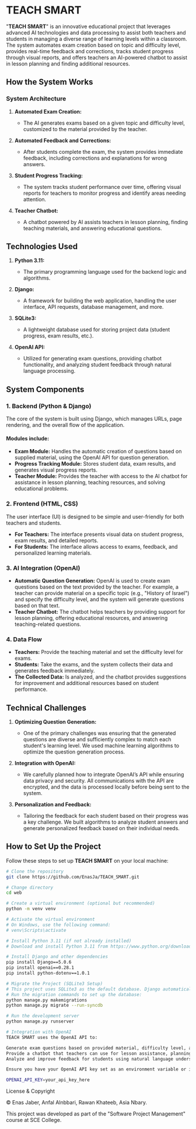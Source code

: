 # TEACH SMART

"**TEACH SMART**" is an innovative educational project that leverages advanced AI technologies and data processing to assist both teachers and students in managing a diverse range of learning levels within a classroom. The system automates exam creation based on topic and difficulty level, provides real-time feedback and corrections, tracks student progress through visual reports, and offers teachers an AI-powered chatbot to assist in lesson planning and finding additional resources.

## How the System Works

### System Architecture

1. **Automated Exam Creation:**
   - The AI generates exams based on a given topic and difficulty level, customized to the material provided by the teacher.

2. **Automated Feedback and Corrections:**
   - After students complete the exam, the system provides immediate feedback, including corrections and explanations for wrong answers.

3. **Student Progress Tracking:**
   - The system tracks student performance over time, offering visual reports for teachers to monitor progress and identify areas needing attention.

4. **Teacher Chatbot:**
   - A chatbot powered by AI assists teachers in lesson planning, finding teaching materials, and answering educational questions.

## Technologies Used

1. **Python 3.11:**
   - The primary programming language used for the backend logic and algorithms.

2. **Django:**
   - A framework for building the web application, handling the user interface, API requests, database management, and more.

3. **SQLite3:**
   - A lightweight database used for storing project data (student progress, exam results, etc.).

4. **OpenAI API:**
   - Utilized for generating exam questions, providing chatbot functionality, and analyzing student feedback through natural language processing.

## System Components

### 1. Backend (Python & Django)

The core of the system is built using Django, which manages URLs, page rendering, and the overall flow of the application.

#### Modules include:

- **Exam Module:** Handles the automatic creation of questions based on supplied material, using the OpenAI API for question generation.
- **Progress Tracking Module:** Stores student data, exam results, and generates visual progress reports.
- **Teacher Module:** Provides the teacher with access to the AI chatbot for assistance in lesson planning, teaching resources, and solving educational problems.

### 2. Frontend (HTML, CSS)

The user interface (UI) is designed to be simple and user-friendly for both teachers and students.

- **For Teachers:** The interface presents visual data on student progress, exam results, and detailed reports.
- **For Students:** The interface allows access to exams, feedback, and personalized learning materials.

### 3. AI Integration (OpenAI)

- **Automatic Question Generation:** OpenAI is used to create exam questions based on the text provided by the teacher. For example, a teacher can provide material on a specific topic (e.g., "History of Israel") and specify the difficulty level, and the system will generate questions based on that text.
- **Teacher Chatbot:** The chatbot helps teachers by providing support for lesson planning, offering educational resources, and answering teaching-related questions.

### 4. Data Flow

- **Teachers:** Provide the teaching material and set the difficulty level for exams.
- **Students:** Take the exams, and the system collects their data and generates feedback immediately.
- **The Collected Data:** Is analyzed, and the chatbot provides suggestions for improvement and additional resources based on student performance.

## Technical Challenges

1. **Optimizing Question Generation:**
   - One of the primary challenges was ensuring that the generated questions are diverse and sufficiently complex to match each student's learning level. We used machine learning algorithms to optimize the question generation process.

2. **Integration with OpenAI:**
   - We carefully planned how to integrate OpenAI’s API while ensuring data privacy and security. All communications with the API are encrypted, and the data is processed locally before being sent to the system.

3. **Personalization and Feedback:**
   - Tailoring the feedback for each student based on their progress was a key challenge. We built algorithms to analyze student answers and generate personalized feedback based on their individual needs.

## How to Set Up the Project

Follow these steps to set up **TEACH SMART** on your local machine:

```bash
# Clone the repository
git clone https://github.com/EnasJa/TEACH_SMART.git

# Change directory
cd web

# Create a virtual environment (optional but recommended)
python -m venv venv

# Activate the virtual environment
# On Windows, use the following command:
# venv\Scripts\activate

# Install Python 3.11 (if not already installed)
# Download and install Python 3.11 from https://www.python.org/downloads/

# Install Django and other dependencies
pip install Django==5.0.6
pip install openai==0.28.1
pip install python-dotenv==1.0.1

# Migrate the Project (SQLite3 Setup)
# This project uses SQLite3 as the default database. Django automatically sets up SQLite3 for local development.
# Run the migration commands to set up the database:
python manage.py makemigrations
python manage.py migrate --run-syncdb

# Run the development server
python manage.py runserver

# Integration with OpenAI
TEACH SMART uses the OpenAI API to:

Generate exam questions based on provided material, difficulty level, and student grade.
Provide a chatbot that teachers can use for lesson assistance, planning help, and finding teaching resources.
Analyze and improve feedback for students using natural language understanding.

Ensure you have your OpenAI API key set as an environment variable or in a .env file:

OPENAI_API_KEY=your_api_key_here

```

License & Copyright

© Enas Jaber, Anfal Alnbbari, Rawan Khateeb, Asia Nbary.

This project was developed as part of the "Software Project Management" course at SCE College.
